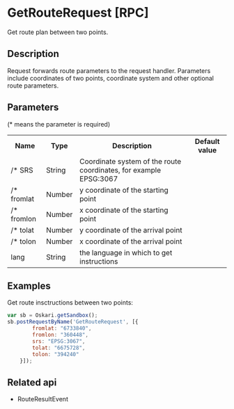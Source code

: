 # GetRouteRequest [RPC]

Get route plan between two points.

## Description

Request forwards route parameters to the request handler. Parameters include coordinates of two points, coordinate system and other optional route parameters.

## Parameters

(* means the parameter is required)

<table class="table">
<tr>
  <th> Name</th><th> Type</th><th> Description</th><th> Default value</th>
</tr>
<tr>
  <td>/* SRS </td><td> String </td><td> Coordinate system of the route coordinates, for example EPSG:3067</td><td> </td>
</tr>
<tr>
  <td>/* fromlat </td><td> Number </td><td> y coordinate of the starting point </td><td> </td>
</tr>
<tr>
  <td>/* fromlon </td><td> Number </td><td> x coordinate of the starting point </td><td> </td>
</tr>
<tr>
  <td>/* tolat </td><td> Number </td><td> y coordinate of the arrival point </td><td> </td>
</tr>
<tr>
  <td>/* tolon </td><td> Number </td><td> x coordinate of the arrival point </td><td> </td>
</tr>
<tr>
  <td> lang </td><td> String </td><td> the language in which to get instructions </td><td> </td>
</tr>
</table>

## Examples

Get route insctructions between two points:
```javascript
var sb = Oskari.getSandbox();
sb.postRequestByName('GetRouteRequest', [{
        fromlat: "6733840",
        fromlon: "360448",
        srs: "EPSG:3067",
        tolat: "6675728",
        tolon: "394240"
    }]);
```

## Related api

- RouteResultEvent